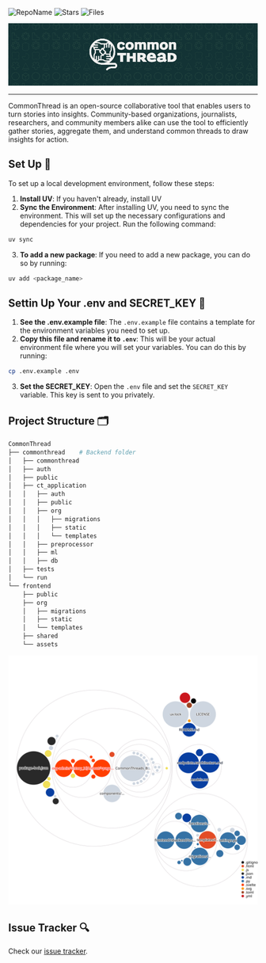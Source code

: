 ![RepoName](https://img.shields.io/badge/CommonThread-8A2BE2)
![Stars](https://img.shields.io/github/stars/uchicago-capp-30320/CommonThread?&color=yellow)
![Files](https://img.shields.io/github/directory-file-count/uchicago-capp-30320/CommonThread) 

![CommonThread Banner with a logo of four hands forming a ball of yarn](CommonThread_Banner.png)

--------------

CommonThread is an open-source collaborative tool that enables users to turn stories into insights. Community-based organizations, journalists, researchers, and community members alike can use the tool to efficiently gather stories, aggregate them, and understand common threads to draw insights for action.

## Set Up :hammer:

To set up a local development environment, follow these steps:

1. **Install UV**: If you haven't already, install UV
2. **Sync the Environment**: After installing UV, you need to sync the environment. This will set up the necessary configurations and dependencies for your project. Run the following command:
```bash
uv sync
```
3. **To add a new package**: If you need to add a new package, you can do so by running:
```bash
uv add <package_name>
``` 

## Settin Up Your .env and SECRET_KEY :key:
1. **See the .env.example file**: The `.env.example` file contains a template for the environment variables you need to set up. 
2. **Copy this file and rename it to `.env`**: This will be your actual environment file where you will set your variables. You can do this by running:
```bash
cp .env.example .env
```
3. **Set the SECRET_KEY**: Open the `.env` file and set the `SECRET_KEY` variable. This key is sent to you privately.


## Project Structure :card_index_dividers:

```bash
CommonThread
├── commonthread    # Backend folder 
│   ├── commonthread       
│   ├── auth      
│   ├── public    
│   ├── ct_application      
│   │   ├── auth      
│   │   ├── public    
│   │   ├── org
│   │   │   ├── migrations
│   │   │   ├── static
│   │   │   └── templates
│   │   ├── preprocessor
│   │   ├── ml
│   │   ├── db
│   ├── tests
│   └── run  
└── frontend
    ├── public
    ├── org
    │   ├── migrations
    │   ├── static
    │   └── templates
    ├── shared
    └── assets
```

![Repo structure](diagram.svg)

## Issue Tracker :mag:
Check our [issue tracker](https://github.com/orgs/uchicago-capp-30320/projects/10/views/1).
